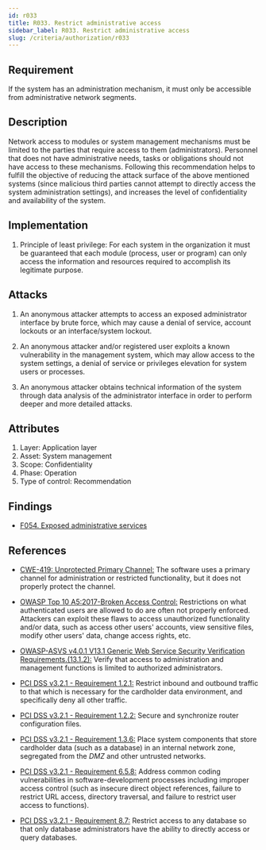 ```yaml
---
id: r033
title: R033. Restrict administrative access
sidebar_label: R033. Restrict administrative access
slug: /criteria/authorization/r033
---
```


## Requirement

If the system has an administration mechanism,
it must only be accessible from administrative network segments.

## Description

Network access to modules or system management mechanisms
must be limited to the parties
that require access to them (administrators).
Personnel that does not have administrative needs, tasks or obligations
should not have access to these mechanisms.
Following this recommendation helps to fulfill the objective
of reducing the attack surface of the above mentioned systems
(since malicious third parties cannot attempt
to directly access the system administration settings),
and increases the level of confidentiality and availability of the system.

## Implementation

1. Principle of least privilege:
For each system in the organization
it must be guaranteed that each module
(process, user or program) can only access
the information and resources required
to accomplish its legitimate purpose.

## Attacks

1. An anonymous attacker attempts to access an exposed administrator
interface by brute force,
which may cause a denial of service, account lockouts or an
interface/system lockout.

2. An anonymous attacker and/or registered user
exploits a known vulnerability in the management system,
which may allow access to the system settings,
a denial of service or privileges elevation for system users or processes.

3. An anonymous attacker obtains technical information of the system
through data analysis of the administrator interface
in order to perform deeper and more detailed attacks.

## Attributes

1. Layer: Application layer
2. Asset: System management
3. Scope: Confidentiality
4. Phase: Operation
5. Type of control: Recommendation

## Findings

- [F054. Exposed administrative services](https://fluidattacks.com/products/rules/findings/054/)

## References

- [CWE-419: Unprotected Primary Channel:](https://cwe.mitre.org/data/definitions/419.html)
The software uses a primary channel for administration or restricted
functionality, but it does not properly protect the channel.

- [OWASP Top 10 A5:2017-Broken Access Control:](https://owasp.org/www-project-top-ten/OWASP_Top_Ten_2017/Top_10-2017_A5-Broken_Access_Control)
Restrictions on what authenticated users are allowed to do are often not
properly enforced.
Attackers can exploit these flaws to access unauthorized functionality and/or
data, such as access other users' accounts, view sensitive files,
modify other users' data, change access rights, etc.

- [OWASP-ASVS v4.0.1 V13.1 Generic Web Service Security Verification Requirements.(13.1.2):](https://owasp.org/www-project-application-security-verification-standard/)
Verify that access to administration and management functions is limited to
authorized administrators.

- [PCI DSS v3.2.1 - Requirement 1.2.1:](https://www.pcisecuritystandards.org/documents/PCI_DSS_v3-2-1.pdf)
Restrict inbound and outbound traffic to that which is necessary for the
cardholder data environment,
and specifically deny all other traffic.

- [PCI DSS v3.2.1 - Requirement 1.2.2:](https://www.pcisecuritystandards.org/documents/PCI_DSS_v3-2-1.pdf)
Secure and synchronize router configuration files.

- [PCI DSS v3.2.1 - Requirement 1.3.6:](https://www.pcisecuritystandards.org/documents/PCI_DSS_v3-2-1.pdf)
Place system components that store cardholder data (such as a database) in an
internal network zone,
segregated from the *DMZ* and other untrusted networks.

- [PCI DSS v3.2.1 - Requirement 6.5.8:](https://www.pcisecuritystandards.org/documents/PCI_DSS_v3-2-1.pdf)
Address common coding vulnerabilities in software-development processes
including improper access control
(such as insecure direct object references, failure to restrict URL access,
directory traversal, and failure to restrict user access to functions).

- [PCI DSS v3.2.1 - Requirement 8.7:](https://www.pcisecuritystandards.org/documents/PCI_DSS_v3-2-1.pdf)
Restrict access to any database so that only database administrators have the
ability to directly access or query databases.
